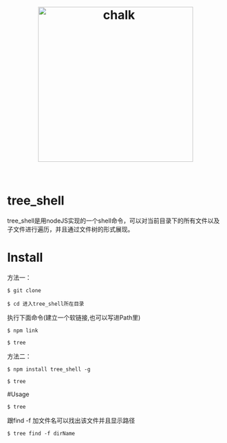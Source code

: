 
<h1 align="center">
	<br>	
  <img width="360" src="http://ohybvxndm.bkt.clouddn.com/tree_LOGO.jpg" alt="chalk">
	<br>
	<br>
</h1>

# tree_shell
tree_shell是用nodeJS实现的一个shell命令，可以对当前目录下的所有文件以及子文件进行遍历，并且通过文件树的形式展现。

# Install

方法一：
```
$ git clone 

$ cd 进入tree_shell所在目录
```
执行下面命令(建立一个软链接,也可以写进Path里)
```
$ npm link

$ tree
```
方法二：
```
$ npm install tree_shell -g

$ tree  
```
#Usage
```
$ tree 
```
跟find -f 加文件名可以找出该文件并且显示路径
```
$ tree find -f dirName
```

